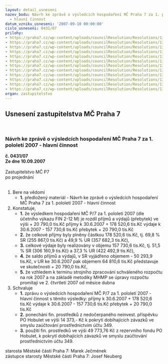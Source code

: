 ```yaml
---
layout: detail_usneseni
nazev_bodu: Návrh ke zprávě o výsledcích hospodaření MČ Praha 7 za 1. pololetí 2007
  - hlavní činnost
datum_vzniku_usneseni: '2007-09-10 00:00:00'
cislo_usneseni: 0431/07
prilohy:
- https://praha7.cz/wp-content/uploads/councilResolution/Resolutions/13920/6-07-2q2007ra.doc
- https://praha7.cz/wp-content/uploads/councilResolution/Resolutions/13920/6-07-2qfondy2007.doc
- https://praha7.cz/wp-content/uploads/councilResolution/Resolutions/13920/6-07-inv072qk.doc
- https://praha7.cz/wp-content/uploads/councilResolution/Resolutions/13920/6-07-po2q07hv.doc
- https://praha7.cz/wp-content/uploads/councilResolution/Resolutions/13920/6-07-po2q07mimoosk.doc
- https://praha7.cz/wp-content/uploads/councilResolution/Resolutions/13920/6-07-po2q07zs.doc
- https://praha7.cz/wp-content/uploads/councilResolution/Resolutions/13920/6-07-po2q_rozbory_m%c5%a1_z%c5%a1.doc
- https://praha7.cz/wp-content/uploads/councilResolution/Resolutions/13920/6-07-2qbilance07.xls
- https://praha7.cz/wp-content/uploads/councilResolution/Resolutions/13920/6-07-2qv%c3%bddaje07.xls
- https://praha7.cz/wp-content/uploads/councilResolution/Resolutions/13920/6-07-2qp%c5%99%c3%adjmy07.xls
- https://praha7.cz/wp-content/uploads/councilResolution/Resolutions/13920/6-07-2q07invest.xls
- https://praha7.cz/wp-content/uploads/councilResolution/Resolutions/13920/6-07-us106007r.doc
organ: zastupitelstvo
---
```

<div id="ucUsn_pList" class="usn">
	<span><h2>Usnesení zastupitelstva MČ Praha 7 </h2>
<br></span><div class="standBody">
<span><h3>Návrh ke zprávě o výsledcích hospodaření MČ Praha 7 za 1. pololetí 2007 - hlavní činnost</h3></span><div class="center">
		<strong>č. 0431/07</strong><br>
	</div>
<div class="center">
		<strong>Ze dne 10.09.2007</strong><br><br>
	</div>Zastupitelstvo MČ P7<br> po projednání<br><br><ol>
<li>Bere na vědomí<ul><li>
<strong>1.</strong> předložený materiál - Návrh ke zprávě o výsledcích hospodaření MČ Praha 7 za 1. pololetí 2007 - hlavní činnost </li></ul>
</li>
<li>Konstatuje,<ul>
<li>
<strong>1.</strong> že výsledkem hospodaření MČ P/7 za 1. pololetí 2007 (dle účetního výkazu FIN 2-12 M) je rozdíl příjmů a výdajů (přebytek) ve výši                 + 20 790,0 tis.Kč  příjmy k 30.6.2007   	+     178 520,6 tis.Kč výdaje k 30.6.2007  	-     157 730,6 tis.Kč přebytek      	            +      20 790,0 tis.Kč 	                                                                                       </li>
<li>
<strong>2.</strong> že celkové příjmy byly plněny částkou 178 520,6 tis.Kč, tj. 69,8 % SR (255 867,0 tis.Kč) a  49,9 % UR (357 682,3 tis.Kč),</li>
<li>
<strong>3.</strong> celkové výdaje byly realizovány v objemu 157 730,6 tis.Kč, tj.  51,5 % SR (306 160,9 tis.Kč) a  37,3 % UR (422 492,9 tis.Kč),</li>
<li>
<strong>4.</strong> že saldo příjmů a výdajů, v SR vyjádřeno objemem - 50 293,9 tis.Kč,  v UR ke 30.6.2007 pak objemem 64 810,6 tis.Kč  představuje ve skutečnosti                       +     20 790,0 tis.Kč,</li>
<li>
<strong>5.</strong> že vzhledem  k  termínu strojního zpracování schváleného rozpočtu na rok 2007 a na základě metodiky  MHMP se úpravy rozpočtu promítají ve 2. čtvrtletí 2007 od měsíce dubna  </li>
</ul>
</li>
<li>Schvaluje<ul>
<li>
<strong>1.</strong> zprávu o výsledcích hospodaření MČ P/7 za 1. pololetí  2007 - hlavní činnost s těmito výsledky: příjmy k 30.6.2007   	+     178 520,6 tis.Kč výdaje k 30.6.2007  	-     157 730,6 tis.Kč přebytek  	                       +       20 790,0 tis.Kč</li>
<li>
<strong>2.</strong> ponechání fin. prostředků z nedočerpaného neinvest. příspěvku PO Hobulet ve výši 14 373,- Kč  k pokrytí dobíhajících závazků ve smyslu zaúčtování prostřednictvím účtu 349.</li>
<li>
<strong>3.</strong> použití fin. prostředků ve výši 49 773,76 Kč z rezervního fondu PO Hobulet,  k pokrytí dobíhajících závazků ve smyslu zaúčtování prostřednictvím účtu 349.</li>
</ul>
</li>
</ol>starosta Městské části Praha 7: Marek Ječmének<br>zástupce starosty Městské části Praha 7: Josef Neuberg
</div>
</div>